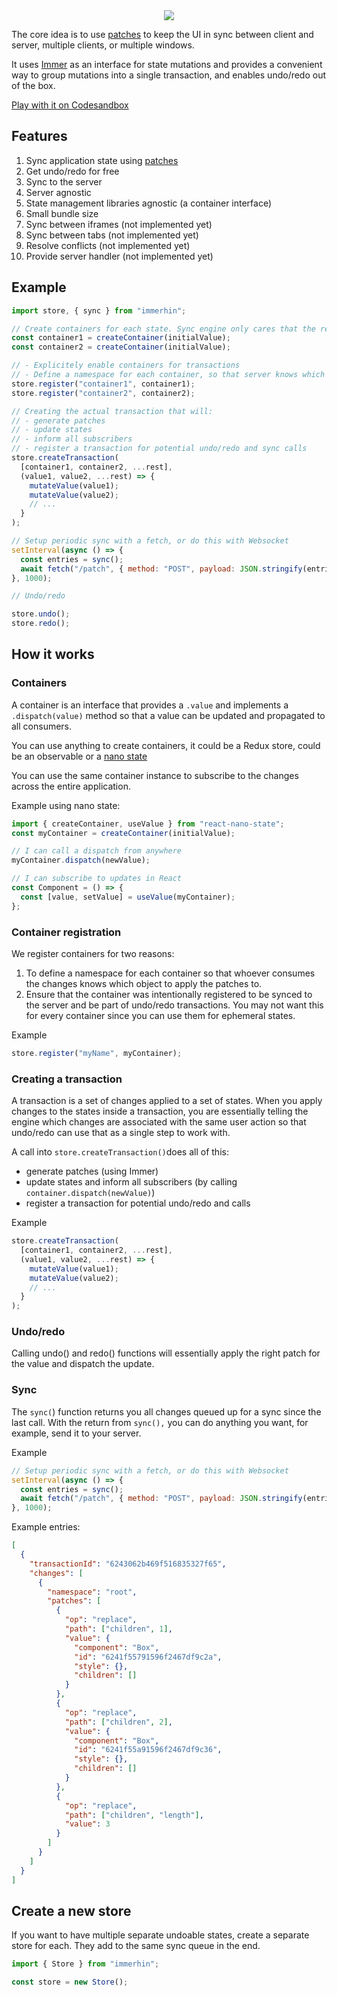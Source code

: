 <section align="center">
  <img src="https://user-images.githubusercontent.com/52824/161781684-27b7a682-f066-4da8-ab8a-df6f6e5d1511.svg" />
</section>

The core idea is to use [patches](https://immerjs.github.io/immer/patches) to keep the UI in sync between client and server, multiple clients, or multiple windows.

It uses [Immer](https://immerjs.github.io/immer/) as an interface for state mutations and provides a convenient way to group mutations into a single transaction, and enables undo/redo out of the box.

[Play with it on Codesandbox](https://codesandbox.io/s/github/webstudio-is/immerhin/tree/main/examples/react)

## Features

1. Sync application state using [patches](https://immerjs.github.io/immer/patches)
1. Get undo/redo for free
1. Sync to the server
1. Server agnostic
1. State management libraries agnostic (a container interface)
1. Small bundle size
1. Sync between iframes (not implemented yet)
1. Sync between tabs (not implemented yet)
1. Resolve conflicts (not implemented yet)
1. Provide server handler (not implemented yet)

## Example

```js
import store, { sync } from "immerhin";

// Create containers for each state. Sync engine only cares that the result has a "value" and a "dispatch(newValue)"
const container1 = createContainer(initialValue);
const container2 = createContainer(initialValue);

// - Explicitely enable containers for transactions
// - Define a namespace for each container, so that server knows which object it has to patch.
store.register("container1", container1);
store.register("container2", container2);

// Creating the actual transaction that will:
// - generate patches
// - update states
// - inform all subscribers
// - register a transaction for potential undo/redo and sync calls
store.createTransaction(
  [container1, container2, ...rest],
  (value1, value2, ...rest) => {
    mutateValue(value1);
    mutateValue(value2);
    // ...
  }
);

// Setup periodic sync with a fetch, or do this with Websocket
setInterval(async () => {
  const entries = sync();
  await fetch("/patch", { method: "POST", payload: JSON.stringify(entries) });
}, 1000);

// Undo/redo

store.undo();
store.redo();
```

## How it works

### Containers

A container is an interface that provides a `.value` and implements a `.dispatch(value)` method so that a value can be updated and propagated to all consumers.

You can use anything to create containers, it could be a Redux store, could be an observable or a [nano state](https://github.com/kof/react-nano-state)

You can use the same container instance to subscribe to the changes across the entire application.

Example using nano state:

```js
import { createContainer, useValue } from "react-nano-state";
const myContainer = createContainer(initialValue);

// I can call a dispatch from anywhere
myContainer.dispatch(newValue);

// I can subscribe to updates in React
const Component = () => {
  const [value, setValue] = useValue(myContainer);
};
```

### Container registration

We register containers for two reasons:

1. To define a namespace for each container so that whoever consumes the changes knows which object to apply the patches to.
2. Ensure that the container was intentionally registered to be synced to the server and be part of undo/redo transactions. You may not want this for every container since you can use them for ephemeral states.

Example

```js
store.register("myName", myContainer);
```

### Creating a transaction

A transaction is a set of changes applied to a set of states. When you apply changes to the states inside a transaction, you are essentially telling the engine which changes are associated with the same user action so that undo/redo can use that as a single step to work with.

A call into `store.createTransaction()`does all of this:

- generate patches (using Immer)
- update states and inform all subscribers (by calling `container.dispatch(newValue)`)
- register a transaction for potential undo/redo and calls

Example

```js
store.createTransaction(
  [container1, container2, ...rest],
  (value1, value2, ...rest) => {
    mutateValue(value1);
    mutateValue(value2);
    // ...
  }
);
```

### Undo/redo

Calling undo() and redo() functions will essentially apply the right patch for the value and dispatch the update.

### Sync

The `sync(`) function returns you all changes queued up for a sync since the last call.
With the return from `sync(),` you can do anything you want, for example, send it to your server.

Example

```js
// Setup periodic sync with a fetch, or do this with Websocket
setInterval(async () => {
  const entries = sync();
  await fetch("/patch", { method: "POST", payload: JSON.stringify(entries) });
}, 1000);
```

Example entries:

```json
[
  {
    "transactionId": "6243062b469f516835327f65",
    "changes": [
      {
        "namespace": "root",
        "patches": [
          {
            "op": "replace",
            "path": ["children", 1],
            "value": {
              "component": "Box",
              "id": "6241f55791596f2467df9c2a",
              "style": {},
              "children": []
            }
          },
          {
            "op": "replace",
            "path": ["children", 2],
            "value": {
              "component": "Box",
              "id": "6241f55a91596f2467df9c36",
              "style": {},
              "children": []
            }
          },
          {
            "op": "replace",
            "path": ["children", "length"],
            "value": 3
          }
        ]
      }
    ]
  }
]
```

## Create a new store

If you want to have multiple separate undoable states, create a separate store for each. They add to the same sync queue in the end.

```js
import { Store } from "immerhin";

const store = new Store();
```

